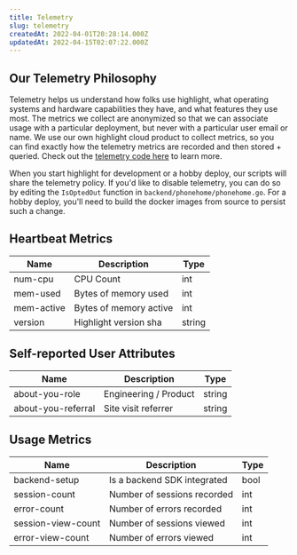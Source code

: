 ```yaml
---
title: Telemetry
slug: telemetry
createdAt: 2022-04-01T20:28:14.000Z
updatedAt: 2022-04-15T02:07:22.000Z
---
```


## Our Telemetry Philosophy

Telemetry helps us understand how folks use highlight, what operating systems and hardware capabilities they have, and what features they use most. The metrics we collect are anonymized so that we can associate usage with a particular deployment, but never with a particular user email or name. We use our own highlight cloud product to collect metrics, so you can find exactly how the telemetry metrics are recorded and then stored + queried. Check out the [telemetry code here](https://github.com/highlight/highlight/blob/main/backend/phonehome/phonehome.go) to learn more.

When you start highlight for development or a hobby deploy, our scripts will share the telemetry policy. If you'd like to disable telemetry, you can do so by editing the `IsOptedOut` function in `backend/phonehome/phonehome.go`. For a hobby deploy, you'll need to build the docker images from source to persist such a change.

## Heartbeat Metrics

| Name       | Description            | Type   |
|------------|------------------------|--------|
| num-cpu    | CPU Count              | int    |
| mem-used   | Bytes of memory used   | int    |
| mem-active | Bytes of memory active | int    |
| version    | Highlight version sha  | string |

## Self-reported User Attributes

| Name               | Description           | Type   |
|--------------------|-----------------------|--------|
| about-you-role     | Engineering / Product | string |
| about-you-referral | Site visit referrer   | string |

## Usage Metrics

| Name               | Description                 | Type |
|--------------------|-----------------------------|------|
| backend-setup      | Is a backend SDK integrated | bool |
| session-count      | Number of sessions recorded | int  |
| error-count        | Number of errors recorded   | int  |
| session-view-count | Number of sessions viewed   | int  |
| error-view-count   | Number of errors viewed     | int  |
